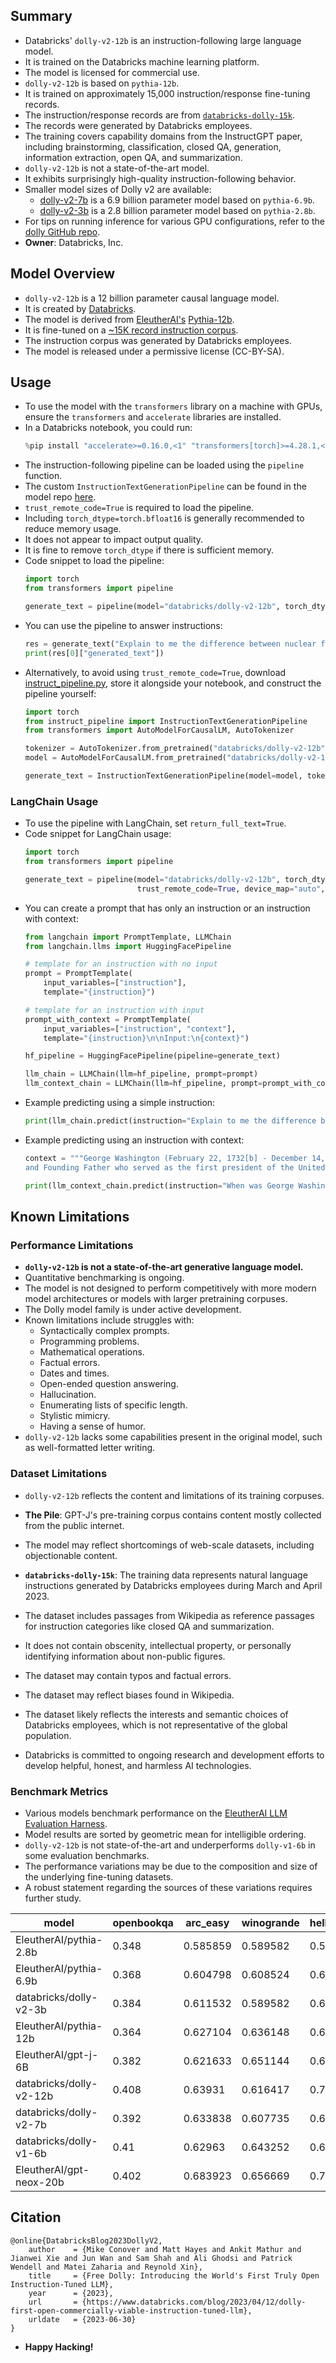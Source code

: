 ## Summary
- Databricks' `dolly-v2-12b` is an instruction-following large language model.
- It is trained on the Databricks machine learning platform.
- The model is licensed for commercial use.
- `dolly-v2-12b` is based on `pythia-12b`.
- It is trained on approximately 15,000 instruction/response fine-tuning records.
- The instruction/response records are from [`databricks-dolly-15k`](https://github.com/databrickslabs/dolly/tree/master/data).
- The records were generated by Databricks employees.
- The training covers capability domains from the InstructGPT paper, including brainstorming, classification, closed QA, generation, information extraction, open QA, and summarization.
- `dolly-v2-12b` is not a state-of-the-art model.
- It exhibits surprisingly high-quality instruction-following behavior.
- Smaller model sizes of Dolly v2 are available:
  - [dolly-v2-7b](https://huggingface.co/databricks/dolly-v2-7b) is a 6.9 billion parameter model based on `pythia-6.9b`.
  - [dolly-v2-3b](https://huggingface.co/databricks/dolly-v2-3b) is a 2.8 billion parameter model based on `pythia-2.8b`.
- For tips on running inference for various GPU configurations, refer to the [dolly GitHub repo](https://github.com/databrickslabs/dolly#getting-started-with-response-generation).
- **Owner**: Databricks, Inc.

## Model Overview
- `dolly-v2-12b` is a 12 billion parameter causal language model.
- It is created by [Databricks](https://databricks.com/).
- The model is derived from [EleutherAI's](https://www.eleuther.ai/) [Pythia-12b](https://huggingface.co/EleutherAI/pythia-12b).
- It is fine-tuned on a [~15K record instruction corpus](https://github.com/databrickslabs/dolly/tree/master/data).
- The instruction corpus was generated by Databricks employees.
- The model is released under a permissive license (CC-BY-SA).

## Usage
- To use the model with the `transformers` library on a machine with GPUs, ensure the `transformers` and `accelerate` libraries are installed.
- In a Databricks notebook, you could run:
  ```python
  %pip install "accelerate>=0.16.0,<1" "transformers[torch]>=4.28.1,<5" "torch>=1.13.1,<2"
  ```
- The instruction-following pipeline can be loaded using the `pipeline` function.
- The custom `InstructionTextGenerationPipeline` can be found in the model repo [here](https://huggingface.co/databricks/dolly-v2-3b/blob/main/instruct_pipeline.py).
- `trust_remote_code=True` is required to load the pipeline.
- Including `torch_dtype=torch.bfloat16` is generally recommended to reduce memory usage.
- It does not appear to impact output quality.
- It is fine to remove `torch_dtype` if there is sufficient memory.
- Code snippet to load the pipeline:
  ```python
  import torch
  from transformers import pipeline

  generate_text = pipeline(model="databricks/dolly-v2-12b", torch_dtype=torch.bfloat16, trust_remote_code=True, device_map="auto")
  ```
- You can use the pipeline to answer instructions:
  ```python
  res = generate_text("Explain to me the difference between nuclear fission and fusion.")
  print(res[0]["generated_text"])
  ```
- Alternatively, to avoid using `trust_remote_code=True`, download [instruct_pipeline.py](https://huggingface.co/databricks/dolly-v2-3b/blob/main/instruct_pipeline.py), store it alongside your notebook, and construct the pipeline yourself:
  ```python
  import torch
  from instruct_pipeline import InstructionTextGenerationPipeline
  from transformers import AutoModelForCausalLM, AutoTokenizer

  tokenizer = AutoTokenizer.from_pretrained("databricks/dolly-v2-12b", padding_side="left")
  model = AutoModelForCausalLM.from_pretrained("databricks/dolly-v2-12b", device_map="auto", torch_dtype=torch.bfloat16)

  generate_text = InstructionTextGenerationPipeline(model=model, tokenizer=tokenizer)
  ```

### LangChain Usage
- To use the pipeline with LangChain, set `return_full_text=True`.
- Code snippet for LangChain usage:
  ```python
  import torch
  from transformers import pipeline

  generate_text = pipeline(model="databricks/dolly-v2-12b", torch_dtype=torch.bfloat16,
                           trust_remote_code=True, device_map="auto", return_full_text=True)
  ```
- You can create a prompt that has only an instruction or an instruction with context:
  ```python
  from langchain import PromptTemplate, LLMChain
  from langchain.llms import HuggingFacePipeline

  # template for an instruction with no input
  prompt = PromptTemplate(
      input_variables=["instruction"],
      template="{instruction}")

  # template for an instruction with input
  prompt_with_context = PromptTemplate(
      input_variables=["instruction", "context"],
      template="{instruction}\n\nInput:\n{context}")

  hf_pipeline = HuggingFacePipeline(pipeline=generate_text)

  llm_chain = LLMChain(llm=hf_pipeline, prompt=prompt)
  llm_context_chain = LLMChain(llm=hf_pipeline, prompt=prompt_with_context)
  ```
- Example predicting using a simple instruction:
  ```python
  print(llm_chain.predict(instruction="Explain to me the difference between nuclear fission and fusion.").lstrip())
  ```
- Example predicting using an instruction with context:
  ```python
  context = """George Washington (February 22, 1732[b] - December 14, 1799) was an American military officer, statesman,
  and Founding Father who served as the first president of the United States from 1789 to 1797."""

  print(llm_context_chain.predict(instruction="When was George Washington president?", context=context).lstrip())
  ```

## Known Limitations

### Performance Limitations
- **`dolly-v2-12b` is not a state-of-the-art generative language model.**
- Quantitative benchmarking is ongoing.
- The model is not designed to perform competitively with more modern model architectures or models with larger pretraining corpuses.
- The Dolly model family is under active development.
- Known limitations include struggles with:
  - Syntactically complex prompts.
  - Programming problems.
  - Mathematical operations.
  - Factual errors.
  - Dates and times.
  - Open-ended question answering.
  - Hallucination.
  - Enumerating lists of specific length.
  - Stylistic mimicry.
  - Having a sense of humor.
- `dolly-v2-12b` lacks some capabilities present in the original model, such as well-formatted letter writing.

### Dataset Limitations
- `dolly-v2-12b` reflects the content and limitations of its training corpuses.
- **The Pile**: GPT-J's pre-training corpus contains content mostly collected from the public internet.
- The model may reflect shortcomings of web-scale datasets, including objectionable content.
- **`databricks-dolly-15k`**: The training data represents natural language instructions generated by Databricks employees during March and April 2023.
- The dataset includes passages from Wikipedia as reference passages for instruction categories like closed QA and summarization.
- It does not contain obscenity, intellectual property, or personally identifying information about non-public figures.
- The dataset may contain typos and factual errors.
- The dataset may reflect biases found in Wikipedia.
- The dataset likely reflects the interests and semantic choices of Databricks employees, which is not representative of the global population.

- Databricks is committed to ongoing research and development efforts to develop helpful, honest, and harmless AI technologies.

### Benchmark Metrics
- Various models benchmark performance on the [EleutherAI LLM Evaluation Harness](https://github.com/EleutherAI/lm-evaluation-harness).
- Model results are sorted by geometric mean for intelligible ordering.
- `dolly-v2-12b` is not state-of-the-art and underperforms `dolly-v1-6b` in some evaluation benchmarks.
- The performance variations may be due to the composition and size of the underlying fine-tuning datasets.
- A robust statement regarding the sources of these variations requires further study.

|  model                            |   openbookqa |   arc_easy |   winogrande |   hellaswag |   arc_challenge |     piqa |    boolq |    gmean |
| --------------------------------- | ------------ | ---------- | ------------ | ----------- | --------------- | -------- | -------- | ---------|
| EleutherAI/pythia-2.8b            |        0.348 |   0.585859 |     0.589582 |    0.591217 |        0.323379 | 0.73395  | 0.638226 | 0.523431 |
| EleutherAI/pythia-6.9b            |        0.368 |   0.604798 |     0.608524 |    0.631548 |        0.343857 | 0.761153 | 0.6263   | 0.543567 |
| databricks/dolly-v2-3b            |        0.384 |   0.611532 |     0.589582 |    0.650767 |        0.370307 | 0.742655 | 0.575535 | 0.544886 |
| EleutherAI/pythia-12b             |        0.364 |   0.627104 |     0.636148 |    0.668094 |        0.346416 | 0.760065 | 0.673394 | 0.559676 |
| EleutherAI/gpt-j-6B               |        0.382 |   0.621633 |     0.651144 |    0.662617 |        0.363481 | 0.761153 | 0.655963 | 0.565936 |
| databricks/dolly-v2-12b           |        0.408 |   0.63931  |     0.616417 |    0.707927 |        0.388225 | 0.757889 | 0.568196 | 0.56781  |
| databricks/dolly-v2-7b            |        0.392 |   0.633838 |     0.607735 |    0.686517 |        0.406997 | 0.750816 | 0.644037 | 0.573487 |
| databricks/dolly-v1-6b            |        0.41  |   0.62963  |     0.643252 |    0.676758 |        0.384812 | 0.773667 | 0.687768 | 0.583431 |
| EleutherAI/gpt-neox-20b           |        0.402 |   0.683923 |     0.656669 |    0.7142   |        0.408703 | 0.784004 | 0.695413 | 0.602236 |

## Citation
```
@online{DatabricksBlog2023DollyV2,
    author    = {Mike Conover and Matt Hayes and Ankit Mathur and Jianwei Xie and Jun Wan and Sam Shah and Ali Ghodsi and Patrick Wendell and Matei Zaharia and Reynold Xin},
    title     = {Free Dolly: Introducing the World's First Truly Open Instruction-Tuned LLM},
    year      = {2023},
    url       = {https://www.databricks.com/blog/2023/04/12/dolly-first-open-commercially-viable-instruction-tuned-llm},
    urldate   = {2023-06-30}
}
```
- **Happy Hacking!**